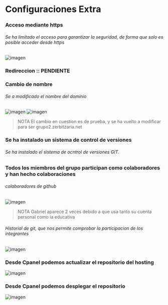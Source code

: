 # Configuraciones Extra

### Acceso mediante https

###### Se ha limitado el acceso para garantizar la seguridad, de forma que solo es posible acceder desde https

![imagen](https://user-images.githubusercontent.com/95285641/214049021-d7ab9d6d-82c0-478c-8f99-d6e72d9559cd.png)

### Redireccion :: PENDIENTE

### Cambio de nombre 

###### Se a modificado el nombre del dominio 

![imagen](https://user-images.githubusercontent.com/95285641/214116460-f00d3386-5ea6-45e5-876c-49b6fcf838d3.png)
![imagen](https://user-images.githubusercontent.com/95285641/214116489-34c7b9f5-ccfb-4990-a884-f5877d96fa9f.png)

> NOTA
> El cambio en cuestion es de prueba, y se ha vuelto a modificar para ser grupo2.zerbitzaria.net

### Se ha instalado un sistema de control de versiones

###### Se ha instalado el sistema de ocntrol de versiones GIT.

### Todos los miembros del grupo participan como colaboradores y han hecho colaboraciones

###### colaboradores de github

![imagen](https://user-images.githubusercontent.com/95285641/214141293-b9ef2679-1c7b-4900-80ff-f2a54ba0a589.png)

> NOTA 
> Gabriel aparece 2 veces debido a que usa tanto su cuenta personal como la educativa

###### Historial de git, que nos permite comprobar la participacion de los integrantes

![imagen](https://user-images.githubusercontent.com/95285641/214142201-879ff76e-19a9-45cf-9249-56e4d7e0dba7.png)


### Desde Cpanel podemos actualizar el repositorio del hosting

![imagen](https://user-images.githubusercontent.com/95285641/214141489-6c49cc07-95c4-4948-bff0-661921f9f862.png)

### Desde Cpanel podemos desplegar el repositorio

![imagen](https://user-images.githubusercontent.com/95285641/214141697-dbc1bfaa-a09f-450a-831e-5e5f91c735d3.png)




